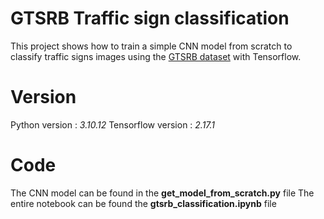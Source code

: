 # GTSRB Traffic sign classification 
This project shows how to train a simple CNN model from scratch to classify traffic signs images using the [GTSRB dataset](https://www.kaggle.com/datasets/meowmeowmeowmeowmeow/gtsrb-german-traffic-sign) with Tensorflow.

# Version
Python version : *3.10.12*
Tensorflow version : *2.17.1*

# Code
The CNN model can be found in the **get_model_from_scratch.py**  file
The entire notebook can be found the **gtsrb_classification.ipynb** file
